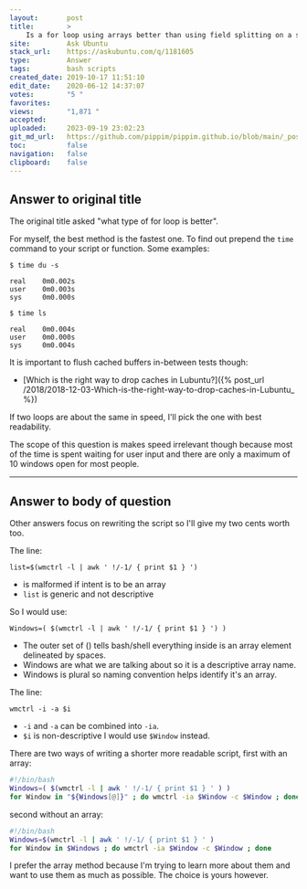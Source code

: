 ```yaml
---
layout:       post
title:        >
    Is a for loop using arrays better than using field splitting on a simple variable?
site:         Ask Ubuntu
stack_url:    https://askubuntu.com/q/1181605
type:         Answer
tags:         bash scripts
created_date: 2019-10-17 11:51:10
edit_date:    2020-06-12 14:37:07
votes:        "5 "
favorites:    
views:        "1,871 "
accepted:     
uploaded:     2023-09-19 23:02:23
git_md_url:   https://github.com/pippim/pippim.github.io/blob/main/_posts/2019/2019-10-17-Is-a-for-loop-using-arrays-better-than-using-field-splitting-on-a-simple-variable_.md
toc:          false
navigation:   false
clipboard:    false
---
```


## Answer to original title

The original title asked "what type of for loop is better".

For myself, the best method is the fastest one. To find out prepend the `time` command to your script or function. Some examples:

``` 
$ time du -s

real    0m0.002s
user    0m0.003s
sys     0m0.000s

$ time ls

real    0m0.004s
user    0m0.000s
sys     0m0.004s
```

It is important to flush cached buffers in-between tests though:

- [Which is the right way to drop caches in Lubuntu?]({% post_url /2018/2018-12-03-Which-is-the-right-way-to-drop-caches-in-Lubuntu_ %})

If two loops are about the same in speed, I'll pick the one with best readability.

The scope of this question is makes speed irrelevant though because most of the time is spent waiting for user input and there are only a maximum of 10 windows open for most people.

----------


## Answer to body of question

Other answers focus on rewriting the script so I'll give my two cents worth too.

The line:

``` 
list=$(wmctrl -l | awk ' !/-1/ { print $1 } ')
```

- is malformed if intent is to be an array
- `list` is generic and not descriptive

So I would use:

``` 
Windows=( $(wmctrl -l | awk ' !/-1/ { print $1 } ') )
```

- The outer set of () tells bash/shell everything inside is an array element delineated by spaces.
- Windows are what we are talking about so it is a descriptive array name.
- Windows is plural so naming convention helps identify it's an array.

The line:

``` 
wmctrl -i -a $i
```

- `-i` and `-a` can be combined into `-ia`.
- `$i` is non-descriptive I would use `$Window` instead.

There are two ways of writing a shorter more readable script, first with an array:

``` bash
#!/bin/bash
Windows=( $(wmctrl -l | awk ' !/-1/ { print $1 } ' ) )
for Window in "${Windows[@]}" ; do wmctrl -ia $Window -c $Window ; done
```

second without an array:

``` bash
#!/bin/bash
Windows=$(wmctrl -l | awk ' !/-1/ { print $1 } ' )
for Window in $Windows ; do wmctrl -ia $Window -c $Window ; done
```

I prefer the array method because I'm trying to learn more about them and want to use them as much as possible. The choice is yours however.
